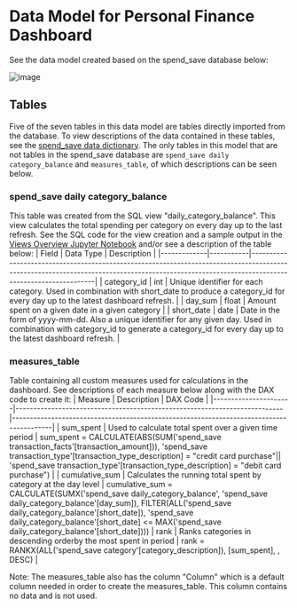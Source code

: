 # Data Model for Personal Finance Dashboard
See the data model created based on the spend_save database below:

![image](https://github.com/weismanm12/finances_database/assets/112783326/60713785-53f8-4eba-aef6-36b95cf74296)

## Tables
Five of the seven tables in this data model are tables directly imported from the database. To view descriptions of the data contained in these tables, see the [spend_save data dictionary](https://github.com/weismanm12/finances_database/blob/main/database_creation/data_dictionary.md).
The only tables in this model that are not tables in the spend_save database are `spend_save daily category_balance` and `measures_table`, of which descriptions can be seen below.

### spend_save daily category_balance
This table was created from the SQL view "daily_category_balance". This view calculates the total spending per category on every day up to the last refresh. See the SQL code for the view creation and a sample output in the [Views Overview Jupyter Notebook](https://github.com/weismanm12/finances_database/blob/main/database_views/views_overview.ipynb) and/or see a description of the table below:
| Field       | Data Type | Description                                                                                                                                                                                  |
|-------------|-----------|----------------------------------------------------------------------------------------------------------------------------------------------------------------------------------------------|
| category_id | int       | Unique identifier for each category. Used in combination with short_date to produce a category_id for every day up to the latest dashboard refresh.                                          |
| day_sum     | float     | Amount spent on a given date in a given category                                                                                                                                             |
| short_date  | date      | Date in the form of yyyy-mm-dd. Also a unique identifier for any given day. Used in combination with category_id to generate a category_id for every day up to the latest dashboard refresh. |

### measures_table
Table containing all custom measures used for calculations in the dashboard. See descriptions of each measure below along with the DAX code to create it:
| Measure              | Description                                                               | DAX Code                         |
|----------------------|---------------------------------------------------------------------------|-----------------------------------------------------------------------------------------|
| sum_spent            | Used to calculate total spent over a given time period                    | sum_spent = CALCULATE(ABS(SUM('spend_save transaction_facts'[transaction_amount])), 'spend_save transaction_type'[transaction_type_description] = "credit card purchase"|| 'spend_save transaction_type'[transaction_type_description] = "debit card purchase")    |
| cumulative_sum       | Calculates the running total spent by category at the day level           | cumulative_sum = CALCULATE(SUMX('spend_save daily_category_balance', 'spend_save daily_category_balance'[day_sum]), FILTER(ALL('spend_save daily_category_balance'[short_date]), 'spend_save daily_category_balance'[short_date] <= MAX('spend_save daily_category_balance'[short_date])))
| rank                 | Ranks categories in descending orderby the most spent in period           | rank = RANKX(ALL('spend_save category'[category_description]), [sum_spent], , DESC) |

Note: The measures_table also has the column "Column" which is a default column needed in order to create the measures_table. This column contains no data and is not used.

